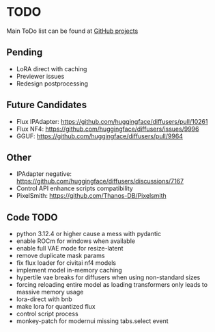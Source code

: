 # TODO

Main ToDo list can be found at [GitHub projects](https://github.com/users/vladmandic/projects)

## Pending

- LoRA direct with caching
- Previewer issues
- Redesign postprocessing

## Future Candidates

- Flux IPAdapter: <https://github.com/huggingface/diffusers/pull/10261>
- Flux NF4: <https://github.com/huggingface/diffusers/issues/9996>
- GGUF: <https://github.com/huggingface/diffusers/pull/9964>

## Other

- IPAdapter negative: <https://github.com/huggingface/diffusers/discussions/7167>
- Control API enhance scripts compatibility
- PixelSmith: <https://github.com/Thanos-DB/Pixelsmith>

## Code TODO

- python 3.12.4 or higher cause a mess with pydantic
- enable ROCm for windows when available
- enable full VAE mode for resize-latent
- remove duplicate mask params
- fix flux loader for civitai nf4 models
- implement model in-memory caching
- hypertile vae breaks for diffusers when using non-standard sizes
- forcing reloading entire model as loading transformers only leads to massive memory usage
- lora-direct with bnb
- make lora for quantized flux
- control script process
- monkey-patch for modernui missing tabs.select event
